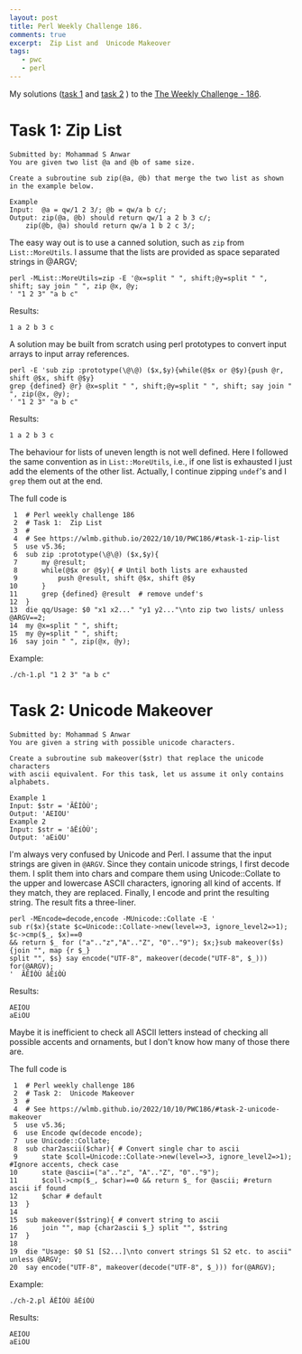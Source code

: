 ```yaml
---
layout: post
title: Perl Weekly Challenge 186.
comments: true
excerpt:  Zip List and  Unicode Makeover
tags:
   - pwc
   - perl
---
```


My solutions
([task 1](https://github.com/wlmb/perlweeklychallenge-club/blob/master/challenge-186/wlmb/perl/ch-1.pl)
and
[task 2](https://github.com/wlmb/perlweeklychallenge-club/blob/master/challenge-186/wlmb/perl/ch-2.pl)
)
to the  [The Weekly Challenge - 186](https://theweeklychallenge.org/blog/perl-weekly-challenge-186).


# Task 1: Zip List

    Submitted by: Mohammad S Anwar
    You are given two list @a and @b of same size.

    Create a subroutine sub zip(@a, @b) that merge the two list as shown in the example below.

    Example
    Input:  @a = qw/1 2 3/; @b = qw/a b c/;
    Output: zip(@a, @b) should return qw/1 a 2 b 3 c/;
        zip(@b, @a) should return qw/a 1 b 2 c 3/;

The easy way out is to use a canned solution, such as `zip` from
`List::MoreUtils`. I assume that the lists are provided as space
separated strings in @ARGV;

    perl -MList::MoreUtils=zip -E '@x=split " ", shift;@y=split " ", shift; say join " ", zip @x, @y;
    ' "1 2 3" "a b c"

Results:

    1 a 2 b 3 c

A solution may be built from scratch using perl prototypes to convert
input arrays to input array references.

    perl -E 'sub zip :prototype(\@\@) ($x,$y){while(@$x or @$y){push @r, shift @$x, shift @$y}
    grep {defined} @r} @x=split " ", shift;@y=split " ", shift; say join " ", zip(@x, @y);
    ' "1 2 3" "a b c"

Results:

    1 a 2 b 3 c

The behaviour for lists of uneven length is not well defined. Here I
followed the same convention as in `List::MoreUtils`, i.e., if one
list is exhausted I just add the elements of the other list. Actually,
I continue zipping `undef`'s and I `grep` them out at the end.

The full code is

     1  # Perl weekly challenge 186
     2  # Task 1:  Zip List
     3  #
     4  # See https://wlmb.github.io/2022/10/10/PWC186/#task-1-zip-list
     5  use v5.36;
     6  sub zip :prototype(\@\@) ($x,$y){
     7      my @result;
     8      while(@$x or @$y){ # Until both lists are exhausted
     9          push @result, shift @$x, shift @$y
    10      }
    11      grep {defined} @result  # remove undef's
    12  }
    13  die qq/Usage: $0 "x1 x2..." "y1 y2..."\nto zip two lists/ unless @ARGV==2;
    14  my @x=split " ", shift;
    15  my @y=split " ", shift;
    16  say join " ", zip(@x, @y);

Example:

    ./ch-1.pl "1 2 3" "a b c"


# Task 2: Unicode Makeover

    Submitted by: Mohammad S Anwar
    You are given a string with possible unicode characters.

    Create a subroutine sub makeover($str) that replace the unicode characters
    with ascii equivalent. For this task, let us assume it only contains alphabets.

    Example 1
    Input: $str = 'ÃÊÍÒÙ';
    Output: 'AEIOU'
    Example 2
    Input: $str = 'âÊíÒÙ';
    Output: 'aEiOU'

I'm always very confused by Unicode and Perl. I assume that the input
strings are given in `@ARGV`. Since they contain unicode strings, I
first decode them. I split them into chars and compare them using
Unicode::Collate to the upper and lowercase ASCII characters, ignoring all kind
of accents. If they match, they are replaced. Finally, I encode and
print the resulting string. The result fits a three-liner.

    perl -MEncode=decode,encode -MUnicode::Collate -E '
    sub r($x){state $c=Unicode::Collate->new(level=>3, ignore_level2=>1); $c->cmp($_, $x)==0
    && return $_ for ("a".."z","A".."Z", "0".."9"); $x;}sub makeover($s){join "", map {r $_}
    split "", $s} say encode("UTF-8", makeover(decode("UTF-8", $_))) for(@ARGV);
    '  ÃÊÍÒÙ âÊíÒÙ

Results:

    AEIOU
    aEiOU

Maybe it is inefficient to check all ASCII letters instead of checking
all possible accents and ornaments, but I don't know how many of those
there are.

The full code is

     1  # Perl weekly challenge 186
     2  # Task 2:  Unicode Makeover
     3  #
     4  # See https://wlmb.github.io/2022/10/10/PWC186/#task-2-unicode-makeover
     5  use v5.36;
     6  use Encode qw(decode encode);
     7  use Unicode::Collate;
     8  sub char2ascii($char){ # Convert single char to ascii
     9      state $coll=Unicode::Collate->new(level=>3, ignore_level2=>1); #Ignore accents, check case
    10      state @ascii=("a".."z", "A".."Z", "0".."9");
    11      $coll->cmp($_, $char)==0 && return $_ for @ascii; #return ascii if found
    12      $char # default
    13  }
    14
    15  sub makeover($string){ # convert string to ascii
    16      join "", map {char2ascii $_} split "", $string
    17  }
    18
    19  die "Usage: $0 S1 [S2...]\nto convert strings S1 S2 etc. to ascii" unless @ARGV;
    20  say encode("UTF-8", makeover(decode("UTF-8", $_))) for(@ARGV);

Example:

    ./ch-2.pl ÃÊÍÒÙ âÊíÒÙ

Results:

    AEIOU
    aEiOU
